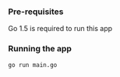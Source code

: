
### Pre-requisites ###

Go 1.5 is required to run this app

### Running the app ##

`go run main.go`

